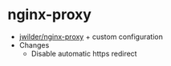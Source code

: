 # nginx-proxy
 - [jwilder/nginx-proxy](https://github.com/jwilder/nginx-proxy) + custom configuration
 - Changes
   - Disable automatic https redirect

